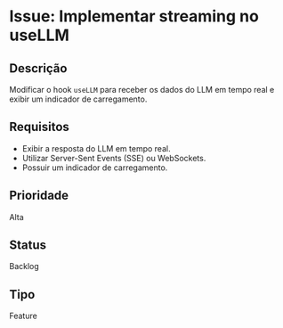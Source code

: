 # Issue: Implementar streaming no useLLM

## Descrição

Modificar o hook `useLLM` para receber os dados do LLM em tempo real e exibir um indicador de carregamento.

## Requisitos

- Exibir a resposta do LLM em tempo real.
- Utilizar Server-Sent Events (SSE) ou WebSockets.
- Possuir um indicador de carregamento.

## Prioridade

Alta

## Status

Backlog

## Tipo

Feature
